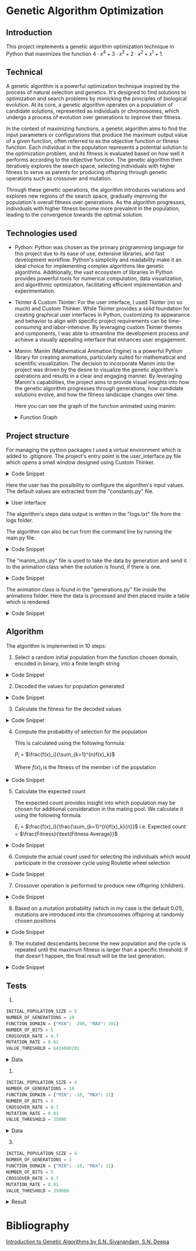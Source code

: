 # Genetic Algorithm Optimization

## Introduction

This project implements a genetic algorithm optimization technique in Python that maximizes the function $4 \cdot x^4 + 3 \cdot x^3 + 2 \cdot x^2 + x^1 + 1$. 

## Technical


A genetic algorithm is a powerful optimization technique inspired by the process of natural selection and genetics. It's designed to find solutions to optimization and search problems by mimicking the principles of biological evolution. At its core, a genetic algorithm operates on a population of candidate solutions, represented as individuals or chromosomes, which undergo a process of evolution over generations to improve their fitness.

In the context of maximizing functions, a genetic algorithm aims to find the input parameters or configurations that produce the maximum output value of a given function, often referred to as the objective function or fitness function. Each individual in the population represents a potential solution to the optimization problem, and its fitness is evaluated based on how well it performs according to the objective function. The genetic algorithm then iteratively explores the search space, selecting individuals with higher fitness to serve as parents for producing offspring through genetic operations such as crossover and mutation.

Through these genetic operations, the algorithm introduces variations and explores new regions of the search space, gradually improving the population's overall fitness over generations. As the algorithm progresses, individuals with higher fitness become more prevalent in the population, leading to the convergence towards the optimal solution.

## Technologies used

* Python: Python was chosen as the primary programming language for this project due to its ease of use, extensive libraries, and fast development workflow. Python's simplicity and readability make it an ideal choice for implementing complex algorithms like genetic algorithms. Additionally, the vast ecosystem of libraries in Python provides powerful tools for numerical computation, data visualization, and algorithmic optimization, facilitating efficient implementation and experimentation.
  
* Tkinter & Custom Tkinter: For the user interface, I used Tkinter (no so much) and Custom Thinker. While Tkinter provides a solid foundation for creating graphical user interfaces in Python, customizing its appearance and behavior to align with specific project requirements can be time-consuming and labor-intensive. By leveraging custom Tkinter themes and components, I was able to streamline the development process and achieve a visually appealing interface that enhances user engagement.

* Manim: Manim (Mathematical Animation Engine) is a powerful Python library for creating animations, particularly suited for mathematical and scientific visualization. The decision to incorporate Manim into the project was driven by the desire to visualize the genetic algorithm's operations and results in a clear and engaging manner. By leveraging Manim's capabilities, the project aims to provide visual insights into how the genetic algorithm progresses through generations, how candidate solutions evolve, and how the fitness landscape changes over time.

	Here you can see the graph of the function animated using manim:

	<details>
	<summary>Function Graph</summary>
		<video controls src="out/FunctionAnimation.mp4" title="Title"></video>
	</details>


## Project structure

For managing the python packages I used a virtual environment which is added to .gitignore.
The project's entry point is the user_interface.py file which opens a small window designed using Custom Thinker. 

<details>
<summary>Code Snippet</summary>

```python
import tkinter as tk
from customtkinter import (
    CTk,
    CTkButton,
    CTkEntry,
    CTkLabel,
    set_appearance_mode,
    set_default_color_theme,
)

from main import *
from constants import *

set_appearance_mode("System")
set_default_color_theme("green")


class App(CTk):
    def __init__(self, *args, **kwargs):
        super().__init__(*args, **kwargs)

        self.title("Configuration")
        self.geometry("500x400")

        self.title_label = CTkLabel(
            self, text="Configuration", font=("Helvetica", 16, "bold")
        )
        self.title_label.grid(row=0, column=0, columnspan=4, pady=(10, 20))

        self.initial_population_size_label = CTkLabel(
            self, text="Initial population size:"
        )
        self.initial_population_size_label.grid(row=1, column=0, padx=5, pady=5)
        self.initial_population_size_input = CTkEntry(self, width=100)
        self.initial_population_size_input.grid(row=1, column=1, padx=5, pady=5)
        self.initial_population_size_input.insert(0, str(INITIAL_POPULATION_SIZE))

        self.number_of_generations_label = CTkLabel(self, text="Number of generations:")
        self.number_of_generations_label.grid(row=2, column=0, padx=5, pady=5)
        self.number_of_generations_input = CTkEntry(self, width=100)
        self.number_of_generations_input.grid(row=2, column=1, padx=5, pady=5)
        self.number_of_generations_input.insert(0, str(NUMBER_OF_GENERATIONS))

        self.number_of_bits_label = CTkLabel(self, text="Number of bits:")
        self.number_of_bits_label.grid(row=3, column=0, padx=5, pady=5)
        self.number_of_bits_input = CTkEntry(self, width=100)
        self.number_of_bits_input.grid(row=3, column=1, padx=5, pady=5)
        self.number_of_bits_input.insert(0, str(NUMBER_OF_BITS))

        self.value_threshold_label = CTkLabel(self, text="Value threshold:")
        self.value_threshold_label.grid(row=4, column=0, padx=5, pady=5)
        self.value_threshold_input = CTkEntry(self, width=100)
        self.value_threshold_input.grid(row=4, column=1, padx=5, pady=5)
        self.value_threshold_input.insert(0, str(VALUE_THRESHOLD))

        self.domain_min_label = CTkLabel(self, text="Domain min:")
        self.domain_min_label.grid(row=1, column=2, padx=5, pady=5)
        self.domain_min_slider = tk.Scale(
            self, from_=-500, to=450, resolution=0.1, orient=tk.HORIZONTAL
        )
        self.domain_min_slider.set(FUNCTION_DOMAIN["MIN"])
        self.domain_min_slider.grid(row=1, column=3, padx=5, pady=5)

        self.domain_max_label = CTkLabel(self, text="Domain max:")
        self.domain_max_label.grid(row=2, column=2, padx=5, pady=5)
        self.domain_max_slider = tk.Scale(
            self, from_=-450, to=500, resolution=0.1, orient=tk.HORIZONTAL
        )
        self.domain_max_slider.set(FUNCTION_DOMAIN["MAX"])
        self.domain_max_slider.grid(row=2, column=3, padx=5, pady=5)

        self.crossover_rate_label = CTkLabel(self, text="Crossover rate:")
        self.crossover_rate_label.grid(row=3, column=2, padx=5, pady=5)
        self.crossover_rate_slider = tk.Scale(
            self, from_=0, to=1, resolution=0.0001, orient=tk.HORIZONTAL
        )
        self.crossover_rate_slider.set(CROSSOVER_RATE)
        self.crossover_rate_slider.grid(row=3, column=3, padx=5, pady=5)

        self.mutation_rate_label = CTkLabel(self, text="Mutation rate:")
        self.mutation_rate_label.grid(row=4, column=2, padx=5, pady=5)
        self.mutation_rate_slider = tk.Scale(
            self, from_=0, to=1, resolution=0.0001, orient=tk.HORIZONTAL
        )
        self.mutation_rate_slider.set(MUTATION_RATE)
        self.mutation_rate_slider.grid(row=4, column=3, padx=5, pady=5)

        self.button = CTkButton(self, text="RUN", command=self.on_button_click)
        self.button.grid(row=5, column=0, columnspan=4, pady=10)

    def on_button_click(self):
        text_input_values = [
            self.initial_population_size_input.get(),
            self.number_of_generations_input.get(),
            self.number_of_bits_input.get(),
            self.value_threshold_input.get(),
        ]

        slider_values = [
            self.domain_min_slider.get(),
            self.domain_max_slider.get(),
            self.crossover_rate_slider.get(),
            self.mutation_rate_slider.get(),
        ]

        with open("logs/logs.txt", "w") as f:
            pass

        result = run_genetic_algorithm(
            int(text_input_values[0]),
            int(text_input_values[1]),
            slider_values[0],
            slider_values[1],
            int(text_input_values[2]),
            slider_values[2],
            slider_values[3],
            float(text_input_values[3]),
        )


if __name__ == "__main__":
    app = App()
    app.mainloop()

```

</details>


Here the user has the possibility to configure the algorithm's input values. The default values are extracted from the "constants.py" file.

<details>
<summary>User interface</summary>

![User interface](assets/images/user-interface.png)

</details>

The algorithm's steps data output is written in the "logs.txt" file from the logs folder.

The algorithm can also be run from the command line by running the main.py file.

<details>
<summary>Code Snippet</summary>

```python
def main():
    result = run_genetic_algorithm(
        INITIAL_POPULATION_SIZE,
        NUMBER_OF_GENERATIONS,
        FUNCTION_DOMAIN["MIN"],
        FUNCTION_DOMAIN["MAX"],
        NUMBER_OF_BITS,
        MUTATION_RATE,
        VALUE_THRESHOLD,
    )
    print(result)


main()
```

</details>

The "manim_utils.py" file is used to take the data by generation and send it to the animation class when the solution is found, if there is one.

<details>
<summary>Code Snippet</summary>

```python
from constants import *
from animations.generations import *

data = []


def add_generation_data(decoded_values, fitness_values, generation):
    data.append(tuple((decoded_values, fitness_values, generation)))


def generate_animation():
    play_animation(data)
```
</details>

The animation class is found in the "generations.py" file inside the animations folder. Here the data is processed and then placed inside a table which is rendered.

<details>
<summary>Code Snippet</summary>

```python
from manim import *
import numpy as np
from statistics import mean
from constants import *


class GenerationsAnimation(Scene):
    def __init__(self, data):
        super().__init__()
        self.data = data

    def construct(self):
        rows = []
        row_labels = []

        for i in range(len(self.data)):
            generation_data = self.data[i]
            generation_fitness_sum = sum(generation_data[1])
            generation_fitness_average = mean(generation_data[1])
            generation_maximum_x = generation_data[0][0]
            generation_maximum_y = generation_data[1][0]
            rows.append(
                [
                    str(i + 1),
                    str(generation_fitness_sum),
                    str(generation_fitness_average),
                    str(generation_maximum_y),
                ]
            )
            row_labels.append(i)

        table = Table(
            rows,
            col_labels=[
                Text("Generation"),
                Text("Sum"),
                Text("Average"),
                Text("Maximum"),
            ],
            include_outer_lines=True,
        ).set_column_colors(RED, GREEN, PURPLE, BLUE)
        table = table.scale(0.5)
        self.play(Write(Tex("Fitness Statistics by Generation").to_edge(edge=UP)))
        self.play(Write(table))
        self.wait(2)


def play_animation(data):
    animation = GenerationsAnimation(data)
    animation.render()
```
</details>

## Algorithm

The algorithm is implemented in 10 steps:

1. Select a random initial population from the function chosen domain, encoded in binary, into a finite length string
   
<details>
<summary>Code Snippet</summary>

```python
def select_initial_population(size, a, b, number_of_bits):
    population = []
    for i in range(size):
        population.append(binary_encode(random.uniform(a, b), a, b, number_of_bits))
    return population
```

</details>


2. Decoded the values for population generated
   

<details>
<summary>Code Snippet</summary>

```python
def binary_decode(encoded_string, a, b, number_of_bits):
    decoded_number = int(encoded_string, 2)
    decoded_number = decoded_number / (2**number_of_bits - 1) * (b - a) + a
    return decoded_number
```

</details>


3. Calculate the fitness for the decoded values
   
<details>
<summary>Code Snippet</summary>

```python
def compute_fitness(x):
    return 4 * x**4 + 3 * x**3 + 2 * x**2 + x + 1

def compute_fitness_for_population(arguments):
    fitness = []
    for i in range(len(arguments)):
        fitness.append(compute_fitness(arguments[i]))
    return fitness
```

</details>

4. Compute the probability of selection for the population

   This is calculated using the following formula: 
   
   $P_i$ = $\frac{f(x)_i}{\sum_{k=1}^{n}f(x)_k}$

   Where  $f(x)_i$ is the fitness of the member i of the population

<details>
<summary>Code Snippet</summary>

```python
def compute_probability_of_selection(fitness):
    fitness_sum = sum(fitness)
    probability = []
    for i in range(len(fitness)):
        probability.append(fitness[i] / fitness_sum)
    return probability

```

</details>

5. Calculate the expected count

   The expected count provides insight into which population may be chosen for additional consideration in the mating pool. We calculate it using the following formula:
   
   $E_i$ = $\frac{f(x)_i}{\frac{\sum_{k=1}^{n}f(x)_k}{n}}$
   i.e. Expected count = $\frac{Fitness}{\text{Fitness Average}}$

<details>
<summary>Code Snippet</summary>

```python
def compute_expected_count(fitness):
    average_fitness = mean(fitness)
    expected_count = []
    for i in range(len(fitness)):
        expected_count.append(fitness[i] / average_fitness)
    return expected_count

```

</details>

6. Compute the actual count used for selecting the individuals which would
participate in the crossover cycle using Roulette wheel selection

<details>
<summary>Code Snippet</summary>

```python
    actual_count = [0] * len(probability)
    number_of_spins = INITIAL_POPULATION_SIZE * 2

    for _ in range(number_of_spins):
        spin_result = random.random()
        cumulative_prob = 0
        for i, prob in enumerate(probability):
            cumulative_prob += prob
            if spin_result <= cumulative_prob:
                actual_count[i] += 1
                break
    return actual_count

```

</details>

7. Crossover operation is performed to produce new offspring (children).
   
<details>
<summary>Code Snippet</summary>

```python
def create_offspring(
    population,
    first_parent_index,
    second_parent_index,
    number_of_bits,
):
    crossover_point = random.randint(1, number_of_bits - 1)
    first_offspring = (
        population[first_parent_index][0][:crossover_point]
        + population[second_parent_index][0][crossover_point:]
    )

    second_offspring = (
        population[second_parent_index][0][:crossover_point]
        + population[first_parent_index][0][crossover_point:]
    )

    return first_offspring, second_offspring


def do_crossover(
    sorted_population,
    number_of_bits,
):
    population_copy = sorted_population
    descendants = []

    i = 0
    j = 1
    # print(population_copy)
    while j < len(sorted_population):
        first_descendant, second_descendant = create_offspring(
            population_copy,
            i,
            j,
            number_of_bits,
        )
        descendants.append(first_descendant)
        descendants.append(second_descendant)

        first_parent = list(population_copy[i])
        second_parent = list(population_copy[j])

        first_parent[4] = first_parent[4] - 1  # decrease actual count
        second_parent[4] = second_parent[4] - 1  # decrease actual count

        population_copy[i] = tuple(first_parent)
        population_copy[j] = tuple(second_parent)

        if population_copy[i][4] == 0:
            if population_copy[j][4] == 0:
                i = i + 2
                j = j + 2
            else:
                i = i + 1
                j = j + 1
        else:
            if population_copy[j][4] == 0:
                j = j + 1
    return descendants
```

</details>


8.   Based on a mutation probability (which in my case is the default 0.01), mutations are introduced into the chromosomes offspring at randomly chosen positions

<details>
<summary>Code Snippet</summary>

```python
def do_mutation(descendants, domain_min, domain_max, number_of_bits, mutation_rate):
    mutated_descendants = []

    for i in range(len(descendants)):
        if random.random() < mutation_rate:
            mutation_index = random.randint(0, number_of_bits - 1)
            encoded_value = descendants[i]
            mutated_value = (
                encoded_value[:mutation_index]
                + ("1" if encoded_value[mutation_index] == "0" else "0")
                + encoded_value[mutation_index + 1 :]
            )
            mutated_descendants.append(mutated_value)
        else:
            mutated_descendants.append(descendants[i])
    return mutated_descendants

```

</details>

9.   The mutated descendants become the new population and the cycle is repeated until the maximum fitness is larger than a specific threshold. If that doesn't happen, the final result will be the last generation.


<details>
<summary>Code Snippet</summary>

```python
def do_mutation(descendants, domain_min, domain_max, number_of_bits, mutation_rate):
    mutated_descendants = []

    for i in range(len(descendants)):
        if random.random() < mutation_rate:
            mutation_index = random.randint(0, number_of_bits - 1)
            encoded_value = descendants[i]
            mutated_value = (
                encoded_value[:mutation_index]
                + ("1" if encoded_value[mutation_index] == "0" else "0")
                + encoded_value[mutation_index + 1 :]
            )
            mutated_descendants.append(mutated_value)
        else:
            mutated_descendants.append(descendants[i])
    return mutated_descendants

```

</details>

## Tests

1. 

```python
INITIAL_POPULATION_SIZE = 5
NUMBER_OF_GENERATIONS = 10
FUNCTION_DOMAIN = {"MIN": -200, "MAX": 201}
NUMBER_OF_BITS = 5
CROSSOVER_RATE = 0.7
MUTATION_RATE = 0.01
VALUE_THRESHOLD = 6424080201
```

<details>
<summary>Data</summary>
	<video controls src="tests/test-1.mp4" title="Title"></video>
</details>


1. 

```python
INITIAL_POPULATION_SIZE = 4
NUMBER_OF_GENERATIONS = 10
FUNCTION_DOMAIN = {"MIN": -10, "MAX": 11}
NUMBER_OF_BITS = 5
CROSSOVER_RATE = 0.7
MUTATION_RATE = 0.01
VALUE_THRESHOLD = 35000
```

<details>
 <summary>Data</summary>
	<video controls src="tests/test-2.mp4" title="Title"></video>
</details>


3. 

```python
INITIAL_POPULATION_SIZE = 4
NUMBER_OF_GENERATIONS = 3
FUNCTION_DOMAIN = {"MIN": -10, "MAX": 11}
NUMBER_OF_BITS = 5
CROSSOVER_RATE = 0.7
MUTATION_RATE = 0.01
VALUE_THRESHOLD = 350000
```

<details>
<summary>Result</summary>

```txt
Generation:  1
Encoded population:  ['00000', '01000', '10000', '11100']
Decoded population:  [-10.0, -4.580645161290323, 0.8387096774193541, 8.967741935483872]
Sorted population based on fitness:  [('00000', -10.0, 37191.0, 0.5558095566882887, 3), ('11100', 8.967741935483872, 28204.13658920589, 0.4215032845156749, 5)]
Generation:  2
Encoded population:  ['00000', '11100', '00000', '11100', '00100', '11000']
Decoded population:  [-10.0, 8.967741935483872, -10.0, 8.967741935483872, -7.290322580645162, 6.258064516129032]
Sorted population based on fitness:  [('00000', -10.0, 37191.0, 0.25131945914054915, 2), ('00000', -10.0, 37191.0, 0.25131945914054915, 3), ('11100', 8.967741935483872, 28204.13658920589, 0.19059042115365, 4), ('11100', 8.967741935483872, 28204.13658920589, 0.19059042115365, 1), ('00100', -7.290322580645162, 10236.7727025157, 0.06917534293084304, 2)]
Generation:  3
Encoded population:  ['00000', '00000', '00000', '00000', '01100', '10000', '11100', '11100', '11100', '00100', '11100', '00100']
Decoded population:  [-10.0, -10.0, -10.0, -10.0, -1.870967741935484, 0.8387096774193541, 8.967741935483872, 8.967741935483872, 8.967741935483872, -7.290322580645162, 8.967741935483872, -7.290322580645162]
Sorted population based on fitness:  [('00000', -10.0, 37191.0, 0.13183782515306292, 4), ('00000', -10.0, 37191.0, 0.13183782515306292, 3), ('00000', -10.0, 37191.0, 0.13183782515306292, 2), ('00000', -10.0, 37191.0, 0.13183782515306292, 1), ('11100', 8.967741935483872, 28204.13658920589, 0.09998042613107552, 2), ('11100', 8.967741935483872, 28204.13658920589, 0.09998042613107552, 3), ('11100', 8.967741935483872, 28204.13658920589, 0.09998042613107552, 3), ('11100', 8.967741935483872, 28204.13658920589, 0.09998042613107552, 3), ('00100', -7.290322580645162, 10236.7727025157, 0.036288183960794605, 2), ('00100', -7.290322580645162, 10236.7727025157, 0.036288183960794605, 1)]
Could not reach the threshold value! Try other configurations! Here are the final fitness values: 
```

</details>

# Bibliography


[Introduction to Genetic Algorithms by S.N. Sivanandam, S.N. Deepa](<doc/Introduction to Genetic Algorithms, Springer.pdf>)